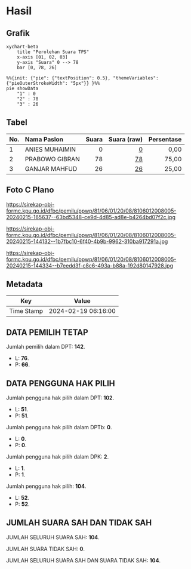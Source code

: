 # Hasil

## Grafik

```mermaid
xychart-beta
    title "Perolehan Suara TPS"
    x-axis [01, 02, 03]
    y-axis "Suara" 0 --> 78
    bar [0, 78, 26]
```

```mermaid
%%{init: {"pie": {"textPosition": 0.5}, "themeVariables": {"pieOuterStrokeWidth": "5px"}} }%%
pie showData
    "1" : 0
    "2" : 78
    "3" : 26
```

## Tabel

| No. | Nama Paslon    | Suara | Suara (raw) | Persentase |
|:--- |:-------------- | -----:| -----------:| ----------:|
| 1   | ANIES MUHAIMIN | 0     | [0][p-1]    | 0,00       |
| 2   | PRABOWO GIBRAN | 78    | [78][p-2]   | 75,00      |
| 3   | GANJAR MAHFUD  | 26    | [26][p-3]   | 25,00      |


[p-1]: https://github.com/gigit-pemilu/pemilu-2024-81-maluku/blob/main/pilpres/hitung-suara/sub/81-maluku/sub/06-seram-bagian-barat/sub/01-kairatu/sub/2008-kamarian/sub/005-tps/sub/paslon-1.txt
[p-2]: https://github.com/gigit-pemilu/pemilu-2024-81-maluku/blob/main/pilpres/hitung-suara/sub/81-maluku/sub/06-seram-bagian-barat/sub/01-kairatu/sub/2008-kamarian/sub/005-tps/sub/paslon-2.txt
[p-3]: https://github.com/gigit-pemilu/pemilu-2024-81-maluku/blob/main/pilpres/hitung-suara/sub/81-maluku/sub/06-seram-bagian-barat/sub/01-kairatu/sub/2008-kamarian/sub/005-tps/sub/paslon-3.txt

## Foto C Plano

https://sirekap-obj-formc.kpu.go.id/dfbc/pemilu/ppwp/81/06/01/20/08/8106012008005-20240215-165637--63bd5348-ce9d-4d85-ad8e-b4264bd07f2c.jpg

https://sirekap-obj-formc.kpu.go.id/dfbc/pemilu/ppwp/81/06/01/20/08/8106012008005-20240215-144132--1b7fbc10-6f40-4b9b-9962-310ba917291a.jpg

https://sirekap-obj-formc.kpu.go.id/dfbc/pemilu/ppwp/81/06/01/20/08/8106012008005-20240215-144334--b7eedd3f-c8c6-493a-b88a-192d80147928.jpg


## Metadata

| Key        | Value               |
| ---------- | ------------------- |
| Time Stamp | 2024-02-19 06:16:00 |


## DATA PEMILIH TETAP

Jumlah pemilih dalam DPT: **142**.
 * L: **76**.
 * P: **66**.

## DATA PENGGUNA HAK PILIH

Jumlah pengguna hak pilih dalam DPT: **102**.
 * L: **51**.
 * P: **51**.

Jumlah pengguna hak pilih dalam DPTb: **0**.
 * L: **0**.
 * P: **0**.

Jumlah pengguna hak pilih dalam DPK: **2**.
 * L: **1**.
 * P: **1**.

Jumlah pengguna hak pilih: **104**.
 * L: **52**.
 * P: **52**.

## JUMLAH SUARA SAH DAN TIDAK SAH

JUMLAH SELURUH SUARA SAH: **104**.

JUMLAH SUARA TIDAK SAH: **0**.

JUMLAH SELURUH SUARA SAH DAN SUARA TIDAK SAH: **104**.


